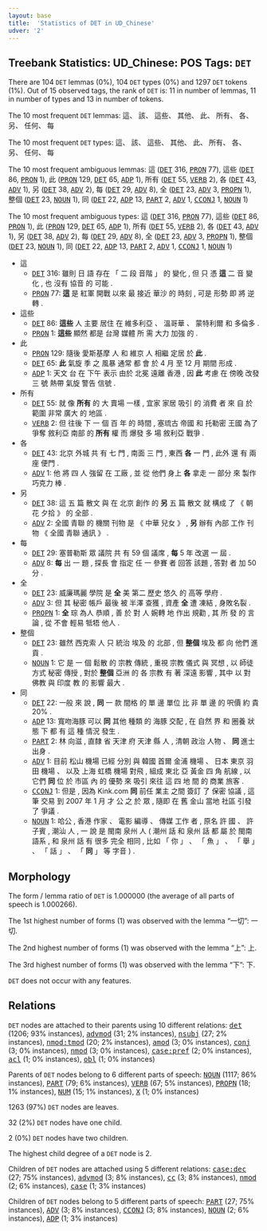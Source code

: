 ```yaml
---
layout: base
title:  'Statistics of DET in UD_Chinese'
udver: '2'
---
```


## Treebank Statistics: UD_Chinese: POS Tags: `DET`

There are 104 `DET` lemmas (0%), 104 `DET` types (0%) and 1297 `DET` tokens (1%).
Out of 15 observed tags, the rank of `DET` is: 11 in number of lemmas, 11 in number of types and 13 in number of tokens.

The 10 most frequent `DET` lemmas: 這、 該、 這些、 其他、 此、 所有、 各、 另、 任何、 每

The 10 most frequent `DET` types:  這、 該、 這些、 其他、 此、 所有、 各、 另、 任何、 每

The 10 most frequent ambiguous lemmas: 這 (<tt><a href="zh-pos-DET.html">DET</a></tt> 316, <tt><a href="zh-pos-PRON.html">PRON</a></tt> 77), 這些 (<tt><a href="zh-pos-DET.html">DET</a></tt> 86, <tt><a href="zh-pos-PRON.html">PRON</a></tt> 1), 此 (<tt><a href="zh-pos-PRON.html">PRON</a></tt> 129, <tt><a href="zh-pos-DET.html">DET</a></tt> 65, <tt><a href="zh-pos-ADP.html">ADP</a></tt> 1), 所有 (<tt><a href="zh-pos-DET.html">DET</a></tt> 55, <tt><a href="zh-pos-VERB.html">VERB</a></tt> 2), 各 (<tt><a href="zh-pos-DET.html">DET</a></tt> 43, <tt><a href="zh-pos-ADV.html">ADV</a></tt> 1), 另 (<tt><a href="zh-pos-DET.html">DET</a></tt> 38, <tt><a href="zh-pos-ADV.html">ADV</a></tt> 2), 每 (<tt><a href="zh-pos-DET.html">DET</a></tt> 29, <tt><a href="zh-pos-ADV.html">ADV</a></tt> 8), 全 (<tt><a href="zh-pos-DET.html">DET</a></tt> 23, <tt><a href="zh-pos-ADV.html">ADV</a></tt> 3, <tt><a href="zh-pos-PROPN.html">PROPN</a></tt> 1), 整個 (<tt><a href="zh-pos-DET.html">DET</a></tt> 23, <tt><a href="zh-pos-NOUN.html">NOUN</a></tt> 1), 同 (<tt><a href="zh-pos-DET.html">DET</a></tt> 22, <tt><a href="zh-pos-ADP.html">ADP</a></tt> 13, <tt><a href="zh-pos-PART.html">PART</a></tt> 2, <tt><a href="zh-pos-ADV.html">ADV</a></tt> 1, <tt><a href="zh-pos-CCONJ.html">CCONJ</a></tt> 1, <tt><a href="zh-pos-NOUN.html">NOUN</a></tt> 1)

The 10 most frequent ambiguous types:  這 (<tt><a href="zh-pos-DET.html">DET</a></tt> 316, <tt><a href="zh-pos-PRON.html">PRON</a></tt> 77), 這些 (<tt><a href="zh-pos-DET.html">DET</a></tt> 86, <tt><a href="zh-pos-PRON.html">PRON</a></tt> 1), 此 (<tt><a href="zh-pos-PRON.html">PRON</a></tt> 129, <tt><a href="zh-pos-DET.html">DET</a></tt> 65, <tt><a href="zh-pos-ADP.html">ADP</a></tt> 1), 所有 (<tt><a href="zh-pos-DET.html">DET</a></tt> 55, <tt><a href="zh-pos-VERB.html">VERB</a></tt> 2), 各 (<tt><a href="zh-pos-DET.html">DET</a></tt> 43, <tt><a href="zh-pos-ADV.html">ADV</a></tt> 1), 另 (<tt><a href="zh-pos-DET.html">DET</a></tt> 38, <tt><a href="zh-pos-ADV.html">ADV</a></tt> 2), 每 (<tt><a href="zh-pos-DET.html">DET</a></tt> 29, <tt><a href="zh-pos-ADV.html">ADV</a></tt> 8), 全 (<tt><a href="zh-pos-DET.html">DET</a></tt> 23, <tt><a href="zh-pos-ADV.html">ADV</a></tt> 3, <tt><a href="zh-pos-PROPN.html">PROPN</a></tt> 1), 整個 (<tt><a href="zh-pos-DET.html">DET</a></tt> 23, <tt><a href="zh-pos-NOUN.html">NOUN</a></tt> 1), 同 (<tt><a href="zh-pos-DET.html">DET</a></tt> 22, <tt><a href="zh-pos-ADP.html">ADP</a></tt> 13, <tt><a href="zh-pos-PART.html">PART</a></tt> 2, <tt><a href="zh-pos-ADV.html">ADV</a></tt> 1, <tt><a href="zh-pos-CCONJ.html">CCONJ</a></tt> 1, <tt><a href="zh-pos-NOUN.html">NOUN</a></tt> 1)


* 這
  * <tt><a href="zh-pos-DET.html">DET</a></tt> 316: 雖則 日 語 存在 「 二 段 音階 」 的 變化 , 但 只 憑 <b>這</b> 二 音 變化 , 也 沒有 協音 的 可能 .
  * <tt><a href="zh-pos-PRON.html">PRON</a></tt> 77: <b>這</b> 是 紅軍 開戰 以來 最 接近 華沙 的 時刻 , 可是 形勢 即 將 逆轉 .
* 這些
  * <tt><a href="zh-pos-DET.html">DET</a></tt> 86: <b>這些</b> 人 主要 居住 在 維多利亞 、 溫哥華 、 蒙特利爾 和 多倫多 .
  * <tt><a href="zh-pos-PRON.html">PRON</a></tt> 1: <b>這些</b> 顯然 都是 台灣 媒體 所 需 大力 加強 的 .
* 此
  * <tt><a href="zh-pos-PRON.html">PRON</a></tt> 129: 隨後 愛斯基摩 人 和 維京 人 相繼 定居 於 <b>此</b> .
  * <tt><a href="zh-pos-DET.html">DET</a></tt> 65: <b>此</b> 氣旋 季 之 風暴 通常 都 會 於 4 月 至 12 月 期間 形成 .
  * <tt><a href="zh-pos-ADP.html">ADP</a></tt> 1: 天文 台 在 下午 表示 由於 北冕 遠離 香港 , 因 <b>此</b> 考慮 在 傍晚 改發 三 號 熱帶 氣旋 警告 信號 .
* 所有
  * <tt><a href="zh-pos-DET.html">DET</a></tt> 55: 就 像 <b>所有</b> 的 大 賣場 一樣 , 宜家 家居 吸引 的 消費 者 來 自 於 範圍 非常 廣大 的 地區 .
  * <tt><a href="zh-pos-VERB.html">VERB</a></tt> 2: 但 往後 下 一 個 百 年 的 時間 , 塞琉古 帝國 和 托勒密 王國 為了 爭奪 敘利亞 南部 的 <b>所有</b> 權 而 爆發 多 場 敘利亞 戰爭 .
* 各
  * <tt><a href="zh-pos-DET.html">DET</a></tt> 43: 北京 外城 共 有 七 門 , 南面 三 門 , 東西 <b>各</b> 一 門 , 此外 還 有 兩 座 便門 .
  * <tt><a href="zh-pos-ADV.html">ADV</a></tt> 1: 他 將 四 人 強留 在 工廠 , 並 從 他們 身上 <b>各</b> 拿走 一 部分 來 製作 巧克力 棒 .
* 另
  * <tt><a href="zh-pos-DET.html">DET</a></tt> 38: 這 五 篇 散文 與 在 北京 創作 的 <b>另</b> 五 篇 散文 就 構成 了 《 朝花 夕拾 》 的 全部 .
  * <tt><a href="zh-pos-ADV.html">ADV</a></tt> 2: 全國 青聯 的 機關 刊物 是 《 中華 兒女 》 , <b>另</b> 辦有 內部 工作 刊物 《 全國 青聯 通訊 》 .
* 每
  * <tt><a href="zh-pos-DET.html">DET</a></tt> 29: 塞普勒斯 眾 議院 共 有 59 個 議席 , <b>每</b> 5 年 改選 一 屆 .
  * <tt><a href="zh-pos-ADV.html">ADV</a></tt> 8: <b>每</b> 出 一 題 , 探長 會 指定 任 一 參賽 者 回答 該題 , 答對 者 加 50 分 .
* 全
  * <tt><a href="zh-pos-DET.html">DET</a></tt> 23: 威廉瑪麗 學院 是 <b>全</b> 美 第二 歷史 悠久 的 高等 學府 .
  * <tt><a href="zh-pos-ADV.html">ADV</a></tt> 3: 但 其 秘密 帳戶 最後 被 半澤 查獲 , 資產 <b>全</b> 遭 凍結 , 身敗名裂 .
  * <tt><a href="zh-pos-PROPN.html">PROPN</a></tt> 1: <b>全</b> 琮 為人 恭順 , 善 於 對 人 婉轉 地 作出 規勸 , 其 所 發 的 言論 , 從 不會 輕易 牴牾 他人 .
* 整個
  * <tt><a href="zh-pos-DET.html">DET</a></tt> 23: 雖然 西克索 人 只 統治 埃及 的 北部 , 但 <b>整個</b> 埃及 都 向 他們 進貢 .
  * <tt><a href="zh-pos-NOUN.html">NOUN</a></tt> 1: 它 是 一 個 鬆散 的 宗教 傳統 , 重視 宗教 儀式 與 冥想 , 以 師徒 方式 秘密 傳授 , 對於 <b>整個</b> 亞洲 的 各 宗教 有 著 深遠 影響 , 其中 以 對 佛教 與 印度 教 的 影響 最大 .
* 同
  * <tt><a href="zh-pos-DET.html">DET</a></tt> 22: 一般 來 說 , <b>同</b> 一 款 間格 的 單 邊 單位 比 非 單 邊 的 呎價 約 貴 20% .
  * <tt><a href="zh-pos-ADP.html">ADP</a></tt> 13: 寬吻海豚 可以 <b>同</b> 其他 種類 的 海豚 交配 , 在 自然 界 和 圈養 狀態 下 都 有 這 種 情況 發生 .
  * <tt><a href="zh-pos-PART.html">PART</a></tt> 2: 林 向滋 , 直隸 省 天津 府 天津 縣 人 , 清朝 政治 人物 、 <b>同</b> 進士 出身 .
  * <tt><a href="zh-pos-ADV.html">ADV</a></tt> 1: 目前 松山 機場 已經 分別 與 韓國 首爾 金浦 機場 、 日本 東京 羽田 機場 、 以及 上海 虹橋 機場 對飛 , 組成 東北 亞 黃金 四 角 航線 , 以 它們 <b>同</b> 位 於 市區 內 的 優勢 來 吸引 來往 這 四 地 間 的 商業 旅客 .
  * <tt><a href="zh-pos-CCONJ.html">CCONJ</a></tt> 1: 但是 , 因為 Kink.com <b>同</b> 前任 業主 之間 簽訂 了 保密 協議 , 這 筆 交易 到 2007 年 1 月 才 公 之 於 眾 , 隨即 在 舊 金山 當地 社區 引發 了 爭議 .
  * <tt><a href="zh-pos-NOUN.html">NOUN</a></tt> 1: 哈公 , 香港 作家 、 電影 編導 、 傳媒 工作 者 , 原名 許 國 、 許 子賓 , 潮汕 人 , 一 說 是 閩南 泉州 人 ( 潮州 話 和 泉州 話 都 屬 於 閩南 語系 , 和 泉州 話 有 很多 完全 相同 , 比如 「 你 」 、 「 魚 」 、 「 舉 」 、 「 話 」 、 「 <b>同</b> 」 等 字音 ) .

## Morphology

The form / lemma ratio of `DET` is 1.000000 (the average of all parts of speech is 1.000266).

The 1st highest number of forms (1) was observed with the lemma “一切”: 一切.

The 2nd highest number of forms (1) was observed with the lemma “上”: 上.

The 3rd highest number of forms (1) was observed with the lemma “下”: 下.

`DET` does not occur with any features.


## Relations

`DET` nodes are attached to their parents using 10 different relations: <tt><a href="zh-dep-det.html">det</a></tt> (1206; 93% instances), <tt><a href="zh-dep-advmod.html">advmod</a></tt> (31; 2% instances), <tt><a href="zh-dep-nsubj.html">nsubj</a></tt> (27; 2% instances), <tt><a href="zh-dep-nmod-tmod.html">nmod:tmod</a></tt> (20; 2% instances), <tt><a href="zh-dep-amod.html">amod</a></tt> (3; 0% instances), <tt><a href="zh-dep-conj.html">conj</a></tt> (3; 0% instances), <tt><a href="zh-dep-nmod.html">nmod</a></tt> (3; 0% instances), <tt><a href="zh-dep-case-pref.html">case:pref</a></tt> (2; 0% instances), <tt><a href="zh-dep-acl.html">acl</a></tt> (1; 0% instances), <tt><a href="zh-dep-obl.html">obl</a></tt> (1; 0% instances)

Parents of `DET` nodes belong to 6 different parts of speech: <tt><a href="zh-pos-NOUN.html">NOUN</a></tt> (1117; 86% instances), <tt><a href="zh-pos-PART.html">PART</a></tt> (79; 6% instances), <tt><a href="zh-pos-VERB.html">VERB</a></tt> (67; 5% instances), <tt><a href="zh-pos-PROPN.html">PROPN</a></tt> (18; 1% instances), <tt><a href="zh-pos-NUM.html">NUM</a></tt> (15; 1% instances), <tt><a href="zh-pos-X.html">X</a></tt> (1; 0% instances)

1263 (97%) `DET` nodes are leaves.

32 (2%) `DET` nodes have one child.

2 (0%) `DET` nodes have two children.

The highest child degree of a `DET` node is 2.

Children of `DET` nodes are attached using 5 different relations: <tt><a href="zh-dep-case-dec.html">case:dec</a></tt> (27; 75% instances), <tt><a href="zh-dep-advmod.html">advmod</a></tt> (3; 8% instances), <tt><a href="zh-dep-cc.html">cc</a></tt> (3; 8% instances), <tt><a href="zh-dep-nmod.html">nmod</a></tt> (2; 6% instances), <tt><a href="zh-dep-case.html">case</a></tt> (1; 3% instances)

Children of `DET` nodes belong to 5 different parts of speech: <tt><a href="zh-pos-PART.html">PART</a></tt> (27; 75% instances), <tt><a href="zh-pos-ADV.html">ADV</a></tt> (3; 8% instances), <tt><a href="zh-pos-CCONJ.html">CCONJ</a></tt> (3; 8% instances), <tt><a href="zh-pos-NOUN.html">NOUN</a></tt> (2; 6% instances), <tt><a href="zh-pos-ADP.html">ADP</a></tt> (1; 3% instances)

